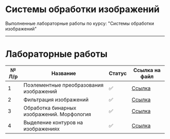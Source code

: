 # Системы обработки изображений

Выполненные лабораторные работы по курсу: "Системы обработки изображений"
____

# Лабораторные работы

 № Л/р | Название | Статус| Ссылка на файл
 ----- |----------|-------|------
1 | Поэлементные преобразования изображений | ✅ | [Ссылка](https://github.com/neekeetoz/Image-Processing-Systems/blob/main/%D0%A1%D0%9E%D0%98_%D0%9B%D0%A01.ipynb) |
2 | Фильтрация изображений |  ✅ | [Ссылка](https://github.com/neekeetoz/Image-Processing-Systems/blob/main/%D0%A1%D0%9E%D0%98_%D0%9B%D0%A02.ipynb) |
3 | Обработка бинарных изображений. Морфология |  ✅ | [Ссылка]() |
4 | Выделение контуров на изображениях | ✅  | [Ссылка]() |
